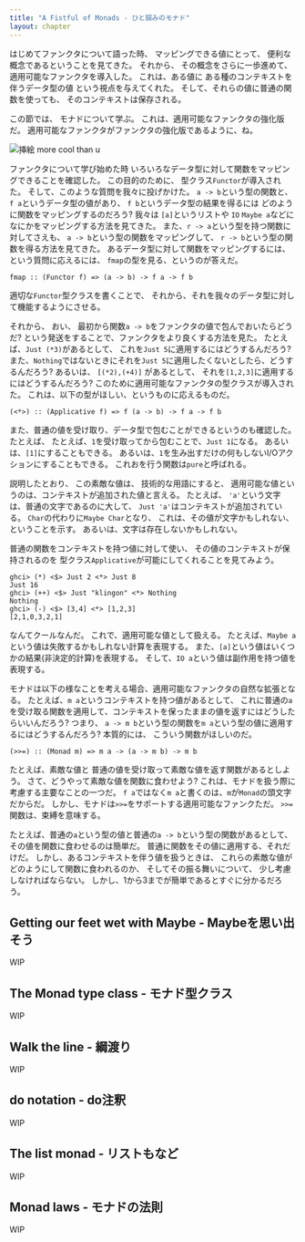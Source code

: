 ```yaml
---
title: "A Fistful of Monads - ひと掴みのモナド"
layout: chapter
---
```




はじめてファンクタについて語った時、
マッピングできる値にとって、
便利な概念であるということを見てきた。
それから、
その概念をさらに一歩進めて、適用可能なファンクタを導入した。
これは、ある値に
ある種のコンテキストを伴うデータ型の値
という視点を与えてくれた。
そして、それらの値に普通の関数を使っても、
そのコンテキストは保存される。

この節では、
モナドについて学ぶ。
これは、適用可能なファンクタの強化版だ。
適用可能なファンクタがファンクタの強化版であるように、ね。

<img src="//s3.amazonaws.com/lyah/smugpig.png" alt="挿絵 more cool than u" class="img-right">

ファンクタについて学び始めた時
いろいろなデータ型に対して関数をマッピングできることを確認した。
この目的のために、
型クラス`Functor`が導入された。
そして、このような質問を我々に投げかけた。
`a -> b`という型の関数と、`f a`というデータ型の値があり、
`f b`というデータ型の結果を得るには
どのように関数をマッピングするのだろう?
我々は
`[a]`というリストや
`IO`
`Maybe a`などになにかをマッピングする方法を見てきた。
また、`r -> a`という型を持つ関数に対してさえも、
`a -> b`という型の関数をマッピングして、
`r -> b`という型の関数を得る方法を見てきた。
あるデータ型に対して関数をマッピングするには、という質問に応えるには、
`fmap`の型を見る、というのが答えだ。

    fmap :: (Functor f) => (a -> b) -> f a -> f b

適切な`Functor`型クラスを書くことで、
それから、それを我々のデータ型に対して機能するようにさせる。

それから、
おい、
最初から関数`a -> b`をファンクタの値で包んでおいたらどうだ?
という発送をすることで、ファンクタをより良くする方法を見た。
たとえば、`Just (*3)`があるとして、
これを`Just 5`に適用するにはどうするんだろう?
また、`Nothing`ではないときにそれを`Just 5`に適用したくないとしたら、どうするんだろう?
あるいは、
`[(*2),(+4)]`
があるとして、
それを`[1,2,3]`に適用するにはどうするんだろう?
このために適用可能なファンクタの型クラスが導入された。
これは、以下の型がほしい、というものに応えるものだ。

    (<*>) :: (Applicative f) => f (a -> b) -> f a -> f b

また、普通の値を受け取り、データ型で包むことができるというのも確認した。
たとえば、
たとえば、`1`を受け取ってから包むことで、`Just 1`になる。
あるいは、`[1]`にすることもできる。
あるいは、`1`を生み出すだけの何もしないI/Oアクションにすることもできる。
これおを行う関数は`pure`と呼ばれる。

説明したとおり、
この素敵な値は、
技術的な用語にすると、
適用可能な値というのは、コンテキストが追加された値と言える。
たとえば、
`'a'`という文字は、普通の文字であるのに大して、
`Just 'a'`はコンテキストが追加されている。
`Char`の代わりに`Maybe Char`となり、
これは、その値が文字かもしれない、ということを示す。
あるいは、文字は存在しないかもしれない。

普通の関数をコンテキストを持つ値に対して使い、
その値のコンテキストが保持されるのを
型クラス`Applicative`が可能にしてくれることを見てみよう。

    ghci> (*) <$> Just 2 <*> Just 8
    Just 16
    ghci> (++) <$> Just "klingon" <*> Nothing
    Nothing
    ghci> (-) <$> [3,4] <*> [1,2,3]
    [2,1,0,3,2,1]

なんてクールなんだ。
これで、適用可能な値として扱える。
たとえば、`Maybe a`という値は失敗するかもしれない計算を表現する。
また、`[a]`という値はいくつかの結果(非決定的計算)を表現する。
そして、`IO a`という値は副作用を持つ値を表現する。

モナドは以下の様なことを考える場合、適用可能なファンクタの自然な拡張となる。
たとえば、`m a`というコンテキストを持つ値があるとして、
これに普通の`a`を受け取る関数を適用して、コンテキストを保ったままの値を返すにはどうしたらいいんだろう?
つまり、
`a -> m b`という型の関数を`m a`という型の値に適用するにはどうするんだろう?
本質的には、
こういう関数がほしいのだ。

    (>>=) :: (Monad m) => m a -> (a -> m b) -> m b

たとえば、素敵な値と
普通の値を受け取って素敵な値を返す関数があるとしよう。
さて、どうやって素敵な値を関数に食わせよう?
これは、モナドを扱う際に考慮する主要なことの一つだ。
`f a`ではなく`m a`と書くのは、`m`が`Monad`の頭文字だからだ。
しかし、モナドは`>>=`をサポートする適用可能なファンクただ。
`>>=`関数は、束縛を意味する。

たとえば、普通の`a`という型の値と普通の`a -> b`という型の関数があるとして、
その値を関数に食わせるのは簡単だ。
普通に関数をその値に適用する、それだけだ。
しかし、あるコンテキストを伴う値を扱うときは、
これらの素敵な値がどのようにして関数に食われるのか、
そしてその振る舞いについて、
少し考慮しなければならない。
しかし、1から3までが簡単であるとすぐに分かるだろう。



## Getting our feet wet with Maybe - Maybeを思い出そう

WIP



## The Monad type class - モナド型クラス

WIP



## Walk the line - 綱渡り

WIP



## do notation - do注釈

WIP



## The list monad - リストもなど

WIP



## Monad laws - モナドの法則

WIP

